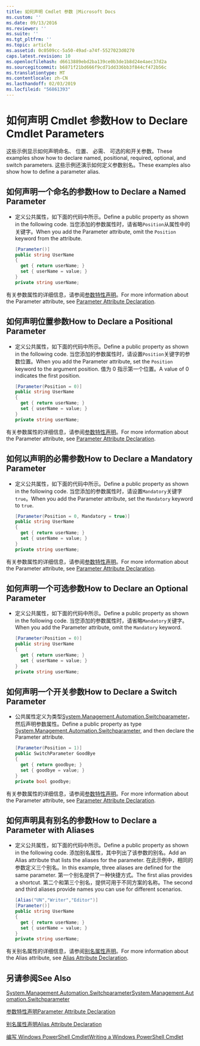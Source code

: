 ```yaml
---
title: 如何声明 Cmdlet 参数 |Microsoft Docs
ms.custom: ''
ms.date: 09/13/2016
ms.reviewer: ''
ms.suite: ''
ms.tgt_pltfrm: ''
ms.topic: article
ms.assetid: 0c0509cc-5a50-49ad-a74f-5527023d0270
caps.latest.revision: 10
ms.openlocfilehash: d6613889ebd2ba139ce0b3de1b8d24e4aec37d2a
ms.sourcegitcommit: b6871f21bd666f9cd71dd336bb3f844cf472b56c
ms.translationtype: MT
ms.contentlocale: zh-CN
ms.lasthandoff: 02/03/2019
ms.locfileid: "56861393"
---
```

# <a name="how-to-declare-cmdlet-parameters"></a><span data-ttu-id="61276-102">如何声明 Cmdlet 参数</span><span class="sxs-lookup"><span data-stu-id="61276-102">How to Declare Cmdlet Parameters</span></span>

<span data-ttu-id="61276-103">这些示例显示如何声明命名、 位置、 必需、 可选的和开关参数。</span><span class="sxs-lookup"><span data-stu-id="61276-103">These examples show how to declare named, positional, required, optional, and switch parameters.</span></span> <span data-ttu-id="61276-104">这些示例还演示如何定义参数别名。</span><span class="sxs-lookup"><span data-stu-id="61276-104">These examples also show how to define a parameter alias.</span></span>

## <a name="how-to-declare-a-named-parameter"></a><span data-ttu-id="61276-105">如何声明一个命名的参数</span><span class="sxs-lookup"><span data-stu-id="61276-105">How to Declare a Named Parameter</span></span>

- <span data-ttu-id="61276-106">定义公共属性，如下面的代码中所示。</span><span class="sxs-lookup"><span data-stu-id="61276-106">Define a public property as shown in the following code.</span></span> <span data-ttu-id="61276-107">当您添加的参数属性时，请省略`Position`从属性中的关键字。</span><span class="sxs-lookup"><span data-stu-id="61276-107">When you add the Parameter attribute, omit the `Position` keyword from the attribute.</span></span>

    ```csharp
    [Parameter()]
    public string UserName
    {
      get { return userName; }
      set { userName = value; }
    }
    private string userName;
    ```

<span data-ttu-id="61276-108">有关参数属性的详细信息，请参阅[参数特性声明](./parameter-attribute-declaration.md)。</span><span class="sxs-lookup"><span data-stu-id="61276-108">For more information about the Parameter attribute, see [Parameter Attribute Declaration](./parameter-attribute-declaration.md).</span></span>

## <a name="how-to-declare-a-positional-parameter"></a><span data-ttu-id="61276-109">如何声明位置参数</span><span class="sxs-lookup"><span data-stu-id="61276-109">How to Declare a Positional Parameter</span></span>

- <span data-ttu-id="61276-110">定义公共属性，如下面的代码中所示。</span><span class="sxs-lookup"><span data-stu-id="61276-110">Define a public property as shown in the following code.</span></span> <span data-ttu-id="61276-111">当您添加的参数属性时，请设置`Position`关键字的参数位置。</span><span class="sxs-lookup"><span data-stu-id="61276-111">When you add the Parameter attribute, set the `Position` keyword to the argument position.</span></span> <span data-ttu-id="61276-112">值为 0 指示第一个位置。</span><span class="sxs-lookup"><span data-stu-id="61276-112">A value of 0 indicates the first position.</span></span>

    ```csharp
    [Parameter(Position = 0)]
    public string UserName
    {
      get { return userName; }
      set { userName = value; }
    }
    private string userName;
    ```

<span data-ttu-id="61276-113">有关参数属性的详细信息，请参阅[参数特性声明](./parameter-attribute-declaration.md)。</span><span class="sxs-lookup"><span data-stu-id="61276-113">For more information about the Parameter attribute, see [Parameter Attribute Declaration](./parameter-attribute-declaration.md).</span></span>

## <a name="how-to-declare-a-mandatory-parameter"></a><span data-ttu-id="61276-114">如何以声明的必需参数</span><span class="sxs-lookup"><span data-stu-id="61276-114">How to Declare a Mandatory Parameter</span></span>

- <span data-ttu-id="61276-115">定义公共属性，如下面的代码中所示。</span><span class="sxs-lookup"><span data-stu-id="61276-115">Define a public property as shown in the following code.</span></span> <span data-ttu-id="61276-116">当您添加的参数属性时，请设置`Mandatory`关键字`true`。</span><span class="sxs-lookup"><span data-stu-id="61276-116">When you add the Parameter attribute, set the `Mandatory` keyword to `true`.</span></span>

    ```csharp
    [Parameter(Position = 0, Mandatory = true)]
    public string UserName
    {
      get { return userName; }
      set { userName = value; }
    }
    private string userName;
    ```

<span data-ttu-id="61276-117">有关参数属性的详细信息，请参阅[参数特性声明](./parameter-attribute-declaration.md)。</span><span class="sxs-lookup"><span data-stu-id="61276-117">For more information about the Parameter attribute, see [Parameter Attribute Declaration](./parameter-attribute-declaration.md).</span></span>

## <a name="how-to-declare-an-optional-parameter"></a><span data-ttu-id="61276-118">如何声明一个可选参数</span><span class="sxs-lookup"><span data-stu-id="61276-118">How to Declare an Optional Parameter</span></span>

- <span data-ttu-id="61276-119">定义公共属性，如下面的代码中所示。</span><span class="sxs-lookup"><span data-stu-id="61276-119">Define a public property as shown in the following code.</span></span> <span data-ttu-id="61276-120">当您添加的参数属性时，请省略`Mandatory`关键字。</span><span class="sxs-lookup"><span data-stu-id="61276-120">When you add the Parameter attribute, omit the `Mandatory` keyword.</span></span>

    ```csharp
    [Parameter(Position = 0)]
    public string UserName
    {
      get { return userName; }
      set { userName = value; }
    }
    private string userName;
    ```

## <a name="how-to-declare-a-switch-parameter"></a><span data-ttu-id="61276-121">如何声明一个开关参数</span><span class="sxs-lookup"><span data-stu-id="61276-121">How to Declare a Switch Parameter</span></span>

- <span data-ttu-id="61276-122">公共属性定义为类型[System.Management.Automation.Switchparameter](/dotnet/api/System.Management.Automation.SwitchParameter)，然后声明参数属性。</span><span class="sxs-lookup"><span data-stu-id="61276-122">Define a public property as type [System.Management.Automation.Switchparameter](/dotnet/api/System.Management.Automation.SwitchParameter), and then declare the Parameter attribute.</span></span>

    ```csharp
    [Parameter(Position = 1)]
    public SwitchParameter GoodBye
    {
      get { return goodbye; }
      set { goodbye = value; }
    }
    private bool goodbye;
    ```

<span data-ttu-id="61276-123">有关参数属性的详细信息，请参阅[参数特性声明](./parameter-attribute-declaration.md)。</span><span class="sxs-lookup"><span data-stu-id="61276-123">For more information about the Parameter attribute, see [Parameter Attribute Declaration](./parameter-attribute-declaration.md).</span></span>

## <a name="how-to-declare-a-parameter-with-aliases"></a><span data-ttu-id="61276-124">如何声明具有别名的参数</span><span class="sxs-lookup"><span data-stu-id="61276-124">How to Declare a Parameter with Aliases</span></span>

- <span data-ttu-id="61276-125">定义公共属性，如下面的代码中所示。</span><span class="sxs-lookup"><span data-stu-id="61276-125">Define a public property as shown in the following code.</span></span> <span data-ttu-id="61276-126">添加别名属性，其中列出了该参数的别名。</span><span class="sxs-lookup"><span data-stu-id="61276-126">Add an Alias attribute that lists the aliases for the parameter.</span></span> <span data-ttu-id="61276-127">在此示例中，相同的参数定义三个别名。</span><span class="sxs-lookup"><span data-stu-id="61276-127">In this example, three aliases are defined for the same parameter.</span></span> <span data-ttu-id="61276-128">第一个别名提供了一种快捷方式。</span><span class="sxs-lookup"><span data-stu-id="61276-128">The first alias provides a shortcut.</span></span> <span data-ttu-id="61276-129">第二个和第三个别名，提供可用于不同方案的名称。</span><span class="sxs-lookup"><span data-stu-id="61276-129">The second and third aliases provide names you can use for different scenarios.</span></span>

    ```csharp
    [Alias("UN","Writer","Editor")]
    [Parameter()]
    public string UserName
    {
      get { return userName; }
      set { userName = value; }
    }
    private string userName;
    ```

<span data-ttu-id="61276-130">有关别名属性的详细信息，请参阅[别名属性声明](./alias-attribute-declaration.md)。</span><span class="sxs-lookup"><span data-stu-id="61276-130">For more information about the Alias attribute, see [Alias Attribute Declaration](./alias-attribute-declaration.md).</span></span>

## <a name="see-also"></a><span data-ttu-id="61276-131">另请参阅</span><span class="sxs-lookup"><span data-stu-id="61276-131">See Also</span></span>

[<span data-ttu-id="61276-132">System.Management.Automation.Switchparameter</span><span class="sxs-lookup"><span data-stu-id="61276-132">System.Management.Automation.Switchparameter</span></span>](/dotnet/api/System.Management.Automation.SwitchParameter)

[<span data-ttu-id="61276-133">参数特性声明</span><span class="sxs-lookup"><span data-stu-id="61276-133">Parameter Attribute Declaration</span></span>](./parameter-attribute-declaration.md)

[<span data-ttu-id="61276-134">别名属性声明</span><span class="sxs-lookup"><span data-stu-id="61276-134">Alias Attribute Declaration</span></span>](./alias-attribute-declaration.md)

[<span data-ttu-id="61276-135">编写 Windows PowerShell Cmdlet</span><span class="sxs-lookup"><span data-stu-id="61276-135">Writing a Windows PowerShell Cmdlet</span></span>](./writing-a-windows-powershell-cmdlet.md)
